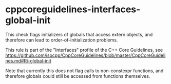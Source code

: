 cppcoreguidelines-interfaces-global-init
========================================

This check flags initializers of globals that access extern objects, and
therefore can lead to order-of-initialization problems.

This rule is part of the "Interfaces" profile of the C++ Core
Guidelines, see
<https://github.com/isocpp/CppCoreGuidelines/blob/master/CppCoreGuidelines.md#Ri-global-init>

Note that currently this does not flag calls to non-constexpr functions,
and therefore globals could still be accessed from functions themselves.
